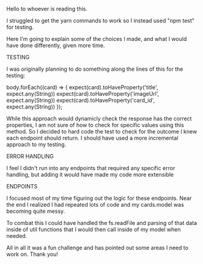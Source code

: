 Hello to whoever is reading this.

I struggled to get the yarn commands to work so I instead used "npm test" for testing. 

Here I'm going to explain some of the choices I made, and what I would have done differently, given more time. 

TESTING

I was originally planning to do something along the lines of this for the testing: 

body.forEach((card) => {
          expect(card).toHaveProperty('title', expect.any(String))
          expect(card).toHaveProperty('imageUrl', expect.any(String))
          expect(card).toHaveProperty('card_id', expect.any(String))
        });

While this approach would dynamicly check the response has the correct properties, I am not sure of how to check for specific values using this method. So I decided to hard code the test to check for the outcome I knew each endpoint should return. I should have used a more incremental approach to my testing.

ERROR HANDLING

I feel I didn't run into any endpoints that required any specific error handling, but adding it would have made my code more extensible

ENDPOINTS

I focused most of my time figuring out the logic for these endpoints. Near the end I realized I had repeated lots of code and my cards.model was becoming quite messy. 

To combat this I could have handled the fs.readFile and parsing of that data inside of util functions that I would then call inside of my model when needed.



All in all it was a fun challenge and has pointed out some areas I need to work on. Thank you!
